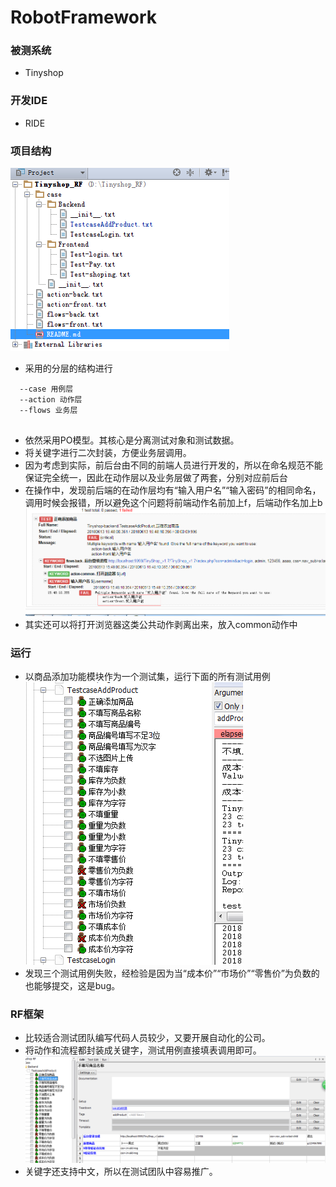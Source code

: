 # RobotFramework
### 被测系统
* Tinyshop
### 开发IDE
* RIDE

### 项目结构
![img](https://github.com/ericyishi/img-folder/blob/master/RF/structure.png)
* 采用的分层的结构进行
```
  --case 用例层
  --action 动作层
  --flows 业务层
  
```
* 依然采用PO模型。其核心是分离测试对象和测试数据。
* 将关键字进行二次封装，方便业务层调用。
* 因为考虑到实际，前后台由不同的前端人员进行开发的，所以在命名规范不能保证完全统一，因此在动作层以及业务层做了两套，分别对应前后台
* 在操作中，发现前后端的在动作层均有“输入用户名”“输入密码”的相同命名，调用时候会报错，所以避免这个问题将前端动作名前加上f，后端动作名加上b
![img](https://github.com/ericyishi/img-folder/blob/master/RF/duplicateName.png)
* 其实还可以将打开浏览器这类公共动作剥离出来，放入common动作中

### 运行
* 以商品添加功能模块作为一个测试集，运行下面的所有测试用例
![img](https://github.com/ericyishi/img-folder/blob/master/RF/error.png)
* 发现三个测试用例失败，经检验是因为当“成本价”“市场价”“零售价”为负数的也能够提交，这是bug。

### RF框架
* 比较适合测试团队编写代码人员较少，又要开展自动化的公司。
* 将动作和流程都封装成关键字，测试用例直接填表调用即可。
![img](https://github.com/ericyishi/img-folder/blob/master/RF/caseSample.png)
* 关键字还支持中文，所以在测试团队中容易推广。


